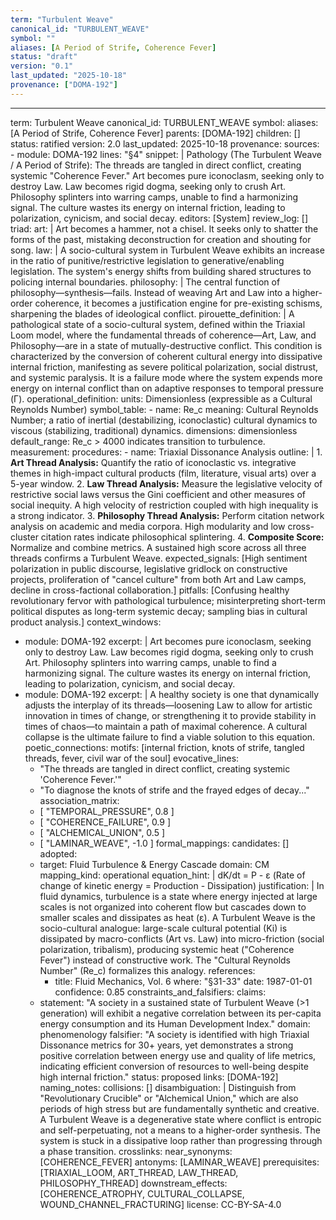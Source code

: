 ```yaml
---
term: "Turbulent Weave"
canonical_id: "TURBULENT_WEAVE"
symbol: ""
aliases: [A Period of Strife, Coherence Fever]
status: "draft"
version: "0.1"
last_updated: "2025-10-18"
provenance: ["DOMA-192"]
---
```


---
term: Turbulent Weave
canonical_id: TURBULENT_WEAVE
symbol:
aliases: [A Period of Strife, Coherence Fever]
parents: [DOMA-192]
children: []
status: ratified
version: 2.0
last_updated: 2025-10-18
provenance:
  sources:
    - module: DOMA-192
      lines: "§4"
      snippet: |
        Pathology (The Turbulent Weave / A Period of Strife):
        The threads are tangled in direct conflict, creating systemic "Coherence Fever." Art becomes pure iconoclasm, seeking only to destroy Law. Law becomes rigid dogma, seeking only to crush Art. Philosophy splinters into warring camps, unable to find a harmonizing signal. The culture wastes its energy on internal friction, leading to polarization, cynicism, and social decay.
  editors: [System]
  review_log: []
triad:
  art: |
    Art becomes a hammer, not a chisel. It seeks only to shatter the forms of the past, mistaking deconstruction for creation and shouting for song.
  law: |
    A socio-cultural system in Turbulent Weave exhibits an increase in the ratio of punitive/restrictive legislation to generative/enabling legislation. The system's energy shifts from building shared structures to policing internal boundaries.
  philosophy: |
    The central function of philosophy—synthesis—fails. Instead of weaving Art and Law into a higher-order coherence, it becomes a justification engine for pre-existing schisms, sharpening the blades of ideological conflict.
pirouette_definition: |
  A pathological state of a socio-cultural system, defined within the Triaxial Loom model, where the fundamental threads of coherence—Art, Law, and Philosophy—are in a state of mutually-destructive conflict. This condition is characterized by the conversion of coherent cultural energy into dissipative internal friction, manifesting as severe political polarization, social distrust, and systemic paralysis. It is a failure mode where the system expends more energy on internal conflict than on adaptive responses to temporal pressure (Γ).
operational_definition:
  units: Dimensionless (expressible as a Cultural Reynolds Number)
  symbol_table:
    - name: Re_c
      meaning: Cultural Reynolds Number; a ratio of inertial (destabilizing, iconoclastic) cultural dynamics to viscous (stabilizing, traditional) dynamics.
      dimensions: dimensionless
      default_range: Re_c > 4000 indicates transition to turbulence.
  measurement:
    procedures:
      - name: Triaxial Dissonance Analysis
        outline: |
          1. **Art Thread Analysis:** Quantify the ratio of iconoclastic vs. integrative themes in high-impact cultural products (film, literature, visual arts) over a 5-year window.
          2. **Law Thread Analysis:** Measure the legislative velocity of restrictive social laws versus the Gini coefficient and other measures of social inequity. A high velocity of restriction coupled with high inequality is a strong indicator.
          3. **Philosophy Thread Analysis:** Perform citation network analysis on academic and media corpora. High modularity and low cross-cluster citation rates indicate philosophical splintering.
          4. **Composite Score:** Normalize and combine metrics. A sustained high score across all three threads confirms a Turbulent Weave.
        expected_signals: [High sentiment polarization in public discourse, legislative gridlock on constructive projects, proliferation of "cancel culture" from both Art and Law camps, decline in cross-factional collaboration.]
        pitfalls: [Confusing healthy revolutionary fervor with pathological turbulence; misinterpreting short-term political disputes as long-term systemic decay; sampling bias in cultural product analysis.]
context_windows:
  - module: DOMA-192
    excerpt: |
      Art becomes pure iconoclasm, seeking only to destroy Law. Law becomes rigid dogma, seeking only to crush Art. Philosophy splinters into warring camps, unable to find a harmonizing signal. The culture wastes its energy on internal friction, leading to polarization, cynicism, and social decay.
  - module: DOMA-192
    excerpt: |
      A healthy society is one that dynamically adjusts the interplay of its threads—loosening Law to allow for artistic innovation in times of change, or strengthening it to provide stability in times of chaos—to maintain a path of maximal coherence. A cultural collapse is the ultimate failure to find a viable solution to this equation.
poetic_connections:
  motifs: [internal friction, knots of strife, tangled threads, fever, civil war of the soul]
  evocative_lines:
    - "The threads are tangled in direct conflict, creating systemic 'Coherence Fever.'"
    - "To diagnose the knots of strife and the frayed edges of decay..."
  association_matrix:
    - [ "TEMPORAL_PRESSURE", 0.8 ]
    - [ "COHERENCE_FAILURE", 0.9 ]
    - [ "ALCHEMICAL_UNION", 0.5 ]
    - [ "LAMINAR_WEAVE", -1.0 ]
formal_mappings:
  candidates: []
  adopted:
    - target: Fluid Turbulence & Energy Cascade
      domain: CM
      mapping_kind: operational
      equation_hint: |
        dK/dt = P - ε
        (Rate of change of kinetic energy = Production - Dissipation)
      justification: |
        In fluid dynamics, turbulence is a state where energy injected at large scales is not organized into coherent flow but cascades down to smaller scales and dissipates as heat (ε). A Turbulent Weave is the socio-cultural analogue: large-scale cultural potential (Ki) is dissipated by macro-conflicts (Art vs. Law) into micro-friction (social polarization, tribalism), producing systemic heat ("Coherence Fever") instead of constructive work. The "Cultural Reynolds Number" (Re_c) formalizes this analogy.
      references:
        - title: Fluid Mechanics, Vol. 6
          where: "§31-33"
          date: 1987-01-01
      confidence: 0.85
constraints_and_falsifiers:
  claims:
    - statement: "A society in a sustained state of Turbulent Weave (>1 generation) will exhibit a negative correlation between its per-capita energy consumption and its Human Development Index."
      domain: phenomenology
      falsifier: "A society is identified with high Triaxial Dissonance metrics for 30+ years, yet demonstrates a strong positive correlation between energy use and quality of life metrics, indicating efficient conversion of resources to well-being despite high internal friction."
      status: proposed
      links: [DOMA-192]
naming_notes:
  collisions: []
  disambiguation: |
    Distinguish from "Revolutionary Crucible" or "Alchemical Union," which are also periods of high stress but are fundamentally synthetic and creative. A Turbulent Weave is a degenerative state where conflict is entropic and self-perpetuating, not a means to a higher-order synthesis. The system is stuck in a dissipative loop rather than progressing through a phase transition.
crosslinks:
  near_synonyms: [COHERENCE_FEVER]
  antonyms: [LAMINAR_WEAVE]
  prerequisites: [TRIAXIAL_LOOM, ART_THREAD, LAW_THREAD, PHILOSOPHY_THREAD]
  downstream_effects: [COHERENCE_ATROPHY, CULTURAL_COLLAPSE, WOUND_CHANNEL_FRACTURING]
license: CC-BY-SA-4.0